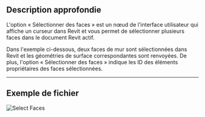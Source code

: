 ## Description approfondie
L'option « Sélectionner des faces » est un nœud de l'interface utilisateur qui affiche un curseur dans Revit et vous permet de sélectionner plusieurs faces dans le document Revit actif.

Dans l'exemple ci-dessous, deux faces de mur sont sélectionnées dans Revit et les géométries de surface correspondantes sont renvoyées. De plus, l'option « Sélectionner des faces » indique les ID des éléments propriétaires des faces sélectionnées.
___
## Exemple de fichier

![Select Faces](./Dynamo.Nodes.SelectFaces_img.jpg)
